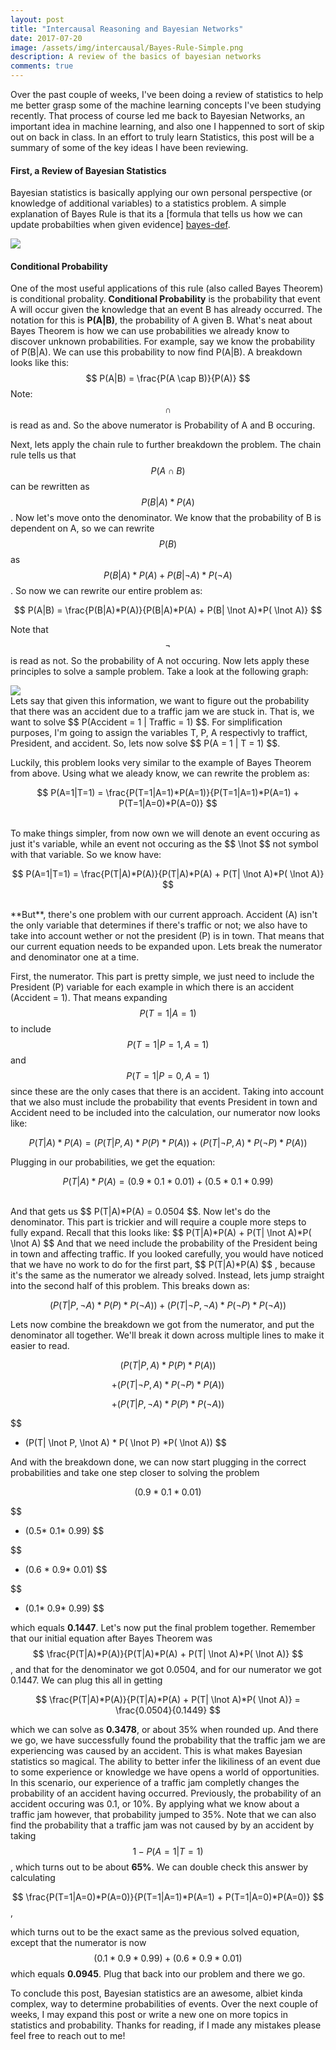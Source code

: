 ```yaml
---
layout: post
title: "Intercausal Reasoning and Bayesian Networks"
date: 2017-07-20
image: /assets/img/intercausal/Bayes-Rule-Simple.png
description: A review of the basics of bayesian networks
comments: true
---
```

Over the past couple of weeks, I've been doing a review of statistics to help me better grasp some of the machine learning concepts I've been studying recently. That process of course led me back to Bayesian Networks, an important idea in machine learning, and also one I happenned to sort of skip out on back in class. In an effort to truly learn Statistics, this post will be a summary of some of the key ideas I have been reviewing.

#### First, a Review of Bayesian Statistics
Bayesian statistics is basically applying our own personal perspective (or knowledge of additional variables) to a statistics problem. A simple explanation of Bayes Rule is that its a [formula that tells us how we can update probabilties when given evidence] [bayes-def].
<div class="">
    <img class="col three" src="{{ site.baseurl }}/assets/img/intercausal/Bayes-Rule-Simple.png">
</div>

#### Conditional Probability
One of the most useful applications of this rule (also called Bayes Theorem) is conditional probality. **Conditional Probability** is the probability that event A will occur given the knowledge that an event B has already occurred. The notation for this is **P(A|B)**, the probability of A given B. What's neat about Bayes Theorem is how we can use probabilities we already know to discover unknown probabilities. For example, say we know the probability of P(B|A). We can use this probability to now find P(A|B). A breakdown looks like this:
$$ P(A|B) = \frac{P(A \cap B)}{P(A)} $$
Note: $$ \cap $$ is read as and. So the above numerator is Probability of A and B occuring. 


Next, lets apply the chain rule to further breakdown the problem. The chain rule tells us that <span>$$ P(A \cap B) $$</span> can be rewritten as <span>$$ P(B|A)*P(A) $$</span>. Now let's move onto the denominator. We know that the probability of B is dependent on A, so we can rewrite <span>$$ P(B) $$</span> as <span>$$ P(B|A)*P(A) + P(B| \lnot A)*P( \lnot A) $$</span>. So now we can rewrite our entire problem as:

$$ 
P(A|B) = \frac{P(B|A)*P(A)}{P(B|A)*P(A) + P(B| \lnot A)*P( \lnot A)} 
$$

Note that 
$$ 
\lnot 
$$ is read as not. So the probability of A not occuring. 
Now lets apply these principles to solve a sample problem. Take a look at the following graph:

<div class="">
    <img class="col three" src="{{ site.baseurl }}/assets/img/intercausal/bayes-example.png">
</div>
Lets say that given this information, we want to figure out the probability that there was an accident due to a traffic jam we are stuck in. That is, we want to solve <span>$$ P(Accident = 1 | Traffic = 1) $$</span>. For simplification purposes, I'm going to assign the variables T, P, A respectivly to traffict, President, and accident. So, lets now solve <span>$$ P(A = 1 | T = 1) $$</span>.

Luckily, this problem looks very similar to the example of Bayes Theorem from above. Using what we aleady know, we can rewrite the problem as:

$$ 
P(A=1|T=1) = \frac{P(T=1|A=1)*P(A=1)}{P(T=1|A=1)*P(A=1) + P(T=1|A=0)*P(A=0)} 
$$

<br />
To make things simpler, from now own we will denote an event occuring as just it's variable, while an event not occuring as the $$ \lnot $$ not symbol with that variable. So we know have:

$$ P(A=1|T=1) = \frac{P(T|A)*P(A)}{P(T|A)*P(A) + P(T| \lnot A)*P( \lnot A)} $$

<br />
**But**, there's one problem with our current approach. Accident (A) isn't the only variable that determines if there's traffic or not; we also have to take into account wether or not the president (P) is in town. That means that our current equation needs to be expanded upon. Lets break the numerator and denominator one at a time.


First, the numerator. This part is pretty simple, we just need to include the President (P) variable for each example in which there is an accident (Accident = 1). That means expanding <span>$$ P(T=1|A=1) $$</span> to include <span>$$ P(T=1|P=1, A=1) $$</span> and <span>$$ P(T=1|P=0, A=1) $$</span> since these are the only cases that there is an accident. Taking into account that we also must include the probability that events President in town and Accident need to be included into the calculation, our numerator now looks like:

$$ 
P(T|A)*P(A) = (P(T|P,A) * P(P) * P(A)) + (P(T| \lnot P, A) * P( \lnot P) *P(A)) 
$$

Plugging in our probabilities, we get the equation:

$$ 
P(T|A)*P(A) = (0.9*0.1*0.01) + (0.5 * 0.1 * 0.99) 
$$

<br />
And that gets us <span>$$ P(T|A)*P(A) = 0.0504 $$</span>. Now let's do the denominator. This part is trickier and will require a couple more steps to fully expand. Recall that this looks like:
$$ 
P(T|A)*P(A) + P(T| \lnot A)*P( \lnot A) 
$$
And that we need include the probability of the President being in town and affecting traffic. If you looked carefully, you would have noticed that we have no work to do for the first part, 
$$
 P(T|A)*P(A) 
$$
, because it's the same as the numerator we already solved. Instead, lets jump straight into the second half of this problem. This breaks down as:

$$ 
(P(T|P, \lnot A) * P(P) * P( \lnot A)) + (P(T| \lnot P, \lnot A) * P( \lnot P) *P( \lnot A)) 
$$



Lets now combine the breakdown we got from the numerator, and put the denominator all together. We'll break it down across multiple lines to make it easier to read.

$$ 
(P(T|P, A) * P(P) * P(A))
$$


$$
+(P(T| \lnot P,A) * P( \lnot P) *P(A))
$$

$$
 +(P(T|P, \lnot A) * P(P) * P( \lnot A)) 
$$

$$
 + (P(T| \lnot P, \lnot A) * P( \lnot P) *P( \lnot A))
$$


And with the breakdown done, we can now start plugging in the correct probabilities and take one step closer to solving the problem


$$ 
(0.9* 0.1* 0.01) 
$$

$$
+ (0.5* 0.1* 0.99)
$$

$$
+ (0.6 * 0.9* 0.01)
$$

$$
+ (0.1* 0.9* 0.99) 
$$

which equals **0.1447**. Let's now put the final problem together. Remember that our initial equation after Bayes Theorem was <span>$$ \frac{P(T|A)*P(A)}{P(T|A)*P(A) + P(T| \lnot A)*P( \lnot A)} $$</span>, and that for the denominator we got 0.0504, and for our numerator we got 0.1447. We can plug this all in getting
<span>

$$ 
\frac{P(T|A)*P(A)}{P(T|A)*P(A) + P(T| \lnot A)*P( \lnot A)} = \frac{0.0504}{0.1449} 
$$


</span> which we can solve as **0.3478**, or about 35% when rounded up. And there we go, we have successfully found the probability that the traffic jam we are experiencing was caused by an accident. This is what makes Bayesian statistics so magical. The ability to better infer the likiliness of an event due to some experience or knowledge we have opens a world of opportunities. In this scenario, our experience of a traffic jam completly changes the probability of an accident having occurred. Previously, the probability of an accident occuring was 0.1, or 10%. By applying what we know about a traffic jam however, that probability jumped to 35%. Note that we can also find the probability that a traffic jam was not caused by by an accident by taking <span>$$ 1 - P(A=1|T=1) $$</span>, which turns out to be about **65%**. We can double check this answer by calculating 

<span>$$ \frac{P(T=1|A=0)*P(A=0)}{P(T=1|A=1)*P(A=1) + P(T=1|A=0)*P(A=0)} $$</span>, 

which turns out to be the exact same as the previous solved equation, except that the numerator is now <span>$$ (0.1*0.9*0.99)+(0.6*0.9*0.01) $$</span> which equals **0.0945**. Plug that back into our problem and there we go.


To conclude this post, Bayesian statistics are an awesome, albiet kinda complex, way to determine probabilities of events. Over the next couple of weeks, I may expand this post or write a new one on more topics in statistics and probability. Thanks for reading, if I made any mistakes please feel free to reach out to me!




[udacity-ai]: https://www.udacity.com/course/artificial-intelligence-nanodegree--nd889
[anaconda]: https://anaconda.org
[github-repo]: https://github.com/seb-patron/AIND-Sudoku
[bayes-def]: https://brilliant.org/wiki/bayes-theorem/